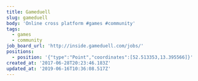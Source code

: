 ```yaml
---
title: Gameduell
slug: gameduell
body: 'Online cross platform #games #community'
tags:
  - games
  - community
job_board_url: 'http://inside.gameduell.com/jobs/'
positions:
  - position: '{"type":"Point","coordinates":[52.513353,13.395566]}'
created_at: '2017-06-28T20:23:46.183Z'
updated_at: '2019-06-16T10:36:08.517Z'
---
```



